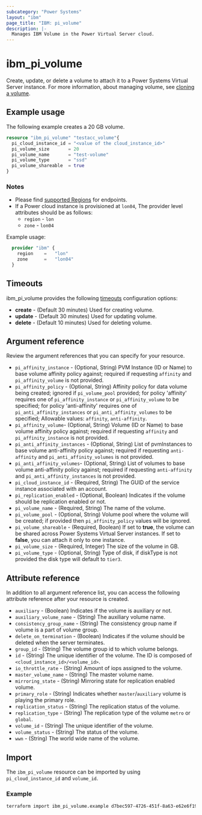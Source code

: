 ```yaml
---
subcategory: "Power Systems"
layout: "ibm"
page_title: "IBM: pi_volume"
description: |-
  Manages IBM Volume in the Power Virtual Server cloud.
---
```


# ibm_pi_volume

Create, update, or delete a volume to attach it to a Power Systems Virtual Server instance. For more information, about managing volume, see [cloning a volume](https://cloud.ibm.com/docs/power-iaas?topic=power-iaas-volume-snapshot-clone#cloning-volume).

## Example usage

The following example creates a 20 GB volume.

```terraform
resource "ibm_pi_volume" "testacc_volume"{
  pi_cloud_instance_id = "<value of the cloud_instance_id>"
  pi_volume_size       = 20
  pi_volume_name       = "test-volume"
  pi_volume_type       = "ssd"
  pi_volume_shareable  = true
}
```

### Notes

- Please find [supported Regions](https://cloud.ibm.com/apidocs/power-cloud#endpoint) for endpoints.
- If a Power cloud instance is provisioned at `lon04`, The provider level attributes should be as follows:
  - `region` - `lon`
  - `zone` - `lon04`

Example usage:

  ```terraform
    provider "ibm" {
      region    =   "lon"
      zone      =   "lon04"
    }
  ```
  
## Timeouts

ibm_pi_volume provides the following [timeouts](https://www.terraform.io/docs/language/resources/syntax.html) configuration options:

- **create** - (Default 30 minutes) Used for creating volume.
- **update** - (Default 30 minutes) Used for updating volume.
- **delete** - (Default 10 minutes) Used for deleting volume.

## Argument reference

Review the argument references that you can specify for your resource.

- `pi_affinity_instance` - (Optional, String) PVM Instance (ID or Name) to base volume affinity policy against; required if requesting `affinity` and `pi_affinity_volume` is not provided.
- `pi_affinity_policy` - (Optional, String) Affinity policy for data volume being created; ignored if `pi_volume_pool` provided; for policy 'affinity' requires one of `pi_affinity_instance` or `pi_affinity_volume` to be specified; for policy 'anti-affinity' requires one of `pi_anti_affinity_instances` or `pi_anti_affinity_volumes` to be specified; Allowable values: `affinity`, `anti-affinity`.
- `pi_affinity_volume`- (Optional, String) Volume (ID or Name) to base volume affinity policy against; required if requesting `affinity` and `pi_affinity_instance` is not provided.
- `pi_anti_affinity_instances` - (Optional, String) List of pvmInstances to base volume anti-affinity policy against; required if requesting `anti-affinity` and `pi_anti_affinity_volumes` is not provided.
- `pi_anti_affinity_volumes`- (Optional, String) List of volumes to base volume anti-affinity policy against; required if requesting `anti-affinity` and `pi_anti_affinity_instances` is not provided.
- `pi_cloud_instance_id` - (Required, String) The GUID of the service instance associated with an account.
- `pi_replication_enabled` - (Optional, Boolean) Indicates if the volume should be replication enabled or not.
- `pi_volume_name` - (Required, String) The name of the volume.
- `pi_volume_pool` - (Optional, String) Volume pool where the volume will be created; if provided then `pi_affinity_policy` values will be ignored.
- `pi_volume_shareable` - (Required, Boolean) If set to **true**, the volume can be shared across Power Systems Virtual Server instances. If set to **false**, you can attach it only to one instance.
- `pi_volume_size`  - (Required, Integer) The size of the volume in GB.
- `pi_volume_type` - (Optional, String) Type of disk, if diskType is not provided the disk type will default to `tier3`.

## Attribute reference

In addition to all argument reference list, you can access the following attribute reference after your resource is created.

- `auxiliary` - (Boolean) Indicates if the volume is auxiliary or not.
- `auxiliary_volume_name` - (String) The auxiliary volume name.
- `consistency_group_name` - (String) The consistency group name if volume is a part of volume group.
- `delete_on_termination` - (Boolean) Indicates if the volume should be deleted when the server terminates.
- `group_id` - (String) The volume group id to which volume belongs.
- `id` - (String) The unique identifier of the volume. The ID is composed of `<cloud_instance_id>/<volume_id>`.
- `io_throttle_rate` - (String) Amount of iops assigned to the volume.
- `master_volume_name` - (String) The master volume name.
- `mirroring_state` - (String) Mirroring state for replication enabled volume.
- `primary_role` - (String) Indicates whether `master`/`auxiliary` volume is playing the primary role.
- `replication_status` - (String) The replication status of the volume.
- `replication_type` - (String) The replication type of the volume `metro` or `global`.
- `volume_id` - (String) The unique identifier of the volume.
- `volume_status` - (String) The status of the volume.
- `wwn` - (String) The world wide name of the volume.

## Import

The `ibm_pi_volume` resource can be imported by using `pi_cloud_instance_id` and `volume_id`.

### Example

```bash
terraform import ibm_pi_volume.example d7bec597-4726-451f-8a63-e62e6f19c32c/cea6651a-bc0a-4438-9f8a-a0770bbf3ebb
```
